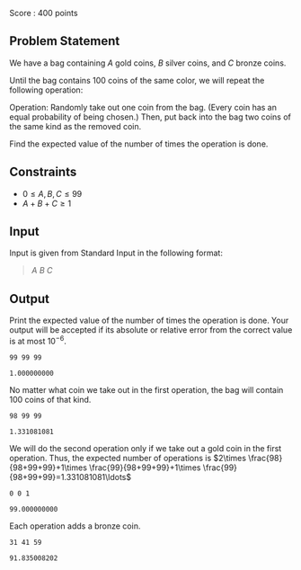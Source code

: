 Score : $400$ points

## Problem Statement

We have a bag containing $A$ gold coins, $B$ silver coins, and $C$ bronze coins.

Until the bag contains $100$ coins of the same color, we will repeat the following operation:

Operation: Randomly take out one coin from the bag. (Every coin has an equal probability of being chosen.) Then, put back into the bag two coins of the same kind as the removed coin.

Find the expected value of the number of times the operation is done.

## Constraints

- $0 \leq A,B,C \leq 99$
- $A+B+C \geq 1$

## Input

Input is given from Standard Input in the following format:

> $A$ $B$ $C$

## Output

Print the expected value of the number of times the operation is done. Your output will be accepted if its absolute or relative error from the correct value is at most $10^{-6}$.

```input1
99 99 99
```

```output1
1.000000000
```

No matter what coin we take out in the first operation, the bag will contain $100$ coins of that kind.

```input2
98 99 99
```

```output2
1.331081081
```

We will do the second operation only if we take out a gold coin in the first operation.
Thus, the expected number of operations is $2\times \frac{98}{98+99+99}+1\times \frac{99}{98+99+99}+1\times \frac{99}{98+99+99}=1.331081081\ldots$

```input3
0 0 1
```

```output3
99.000000000
```

Each operation adds a bronze coin.

```input4
31 41 59
```

```output4
91.835008202
```